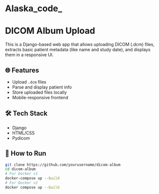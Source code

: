 # Alaska_code_
# DICOM Album Upload 

This is a Django-based web app that allows uploading DICOM (.dcm) files, extracts basic patient metadata (like name and study date), and displays them in a responsive UI.

## 🌐 Features

- Upload `.dcm` files
- Parse and display patient info
- Store uploaded files locally
- Mobile-responsive frontend

## 🛠️ Tech Stack

- Django
- HTML/CSS
- Pydicom

## 🧪 How to Run

```bash
git clone https://github.com/yourusername/dicom-album
cd dicom-album
# For Docker v1
docker-compose up --build
# For Docker v2
docker compose up --build


